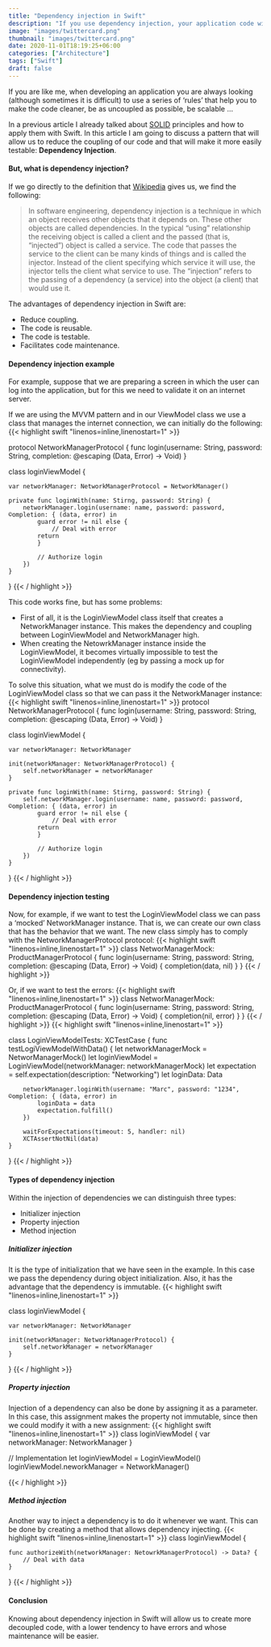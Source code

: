 ```yaml
---
title: "Dependency injection in Swift"
description: "If you use dependency injection, your application code will become more decoupled, testable, and scalable. In this post they explained what Dependency Injection is and its types."
image: "images/twittercard.png"
thumbnail: "images/twittercard.png"
date: 2020-11-01T18:19:25+06:00
categories: ["Architecture"]
tags: ["Swift"]
draft: false
---
```

If you are like me, when developing an application you are always looking (although sometimes it is difficult) to use a series of ‘rules’ that help you to make the code cleaner, be as uncoupled as possible, be scalable …

In a previous article I already talked about [SOLID](https://appcodify.com/blog/solid_principles_swift/) principles and how to apply them with Swift. In this article I am going to discuss a pattern that will allow us to reduce the coupling of our code and that will make it more easily testable: **Dependency Injection**.
#### But, what is dependency injection?

If we go directly to the definition that [Wikipedia](https://en.wikipedia.org/wiki/Dependency_injection) gives us, we find the following:

> In software engineering, dependency injection is a technique in which an object receives other objects that it depends on. These other objects are called dependencies. In the typical “using” relationship the receiving object is called a client and the passed (that is, “injected”) object is called a service. The code that passes the service to the client can be many kinds of things and is called the injector. Instead of the client specifying which service it will use, the injector tells the client what service to use. The “injection” refers to the passing of a dependency (a service) into the object (a client) that would use it.

The advantages of dependency injection in Swift are:

* Reduce coupling.
* The code is reusable.
* The code is testable.
* Facilitates code maintenance.

#### Dependency injection example

For example, suppose that we are preparing a screen in which the user can log into the application, but for this we need to validate it on an internet server.

If we are using the MVVM pattern and in our ViewModel class we use a class that manages the internet connection, we can initially do the following:
{{< highlight swift  "linenos=inline,linenostart=1" >}}

protocol NetworkManagerProtocol {
    func login(username: String, password: String, completion: @escaping (Data, Error) -> Void)
}

class loginViewModel {

    var networkManager: NetworkManagerProtocol = NetworkManager()

    private func loginWith(name: Stirng, password: String) {
        networkManager.login(username: name, password: password, ©ompletion: { (data, error) in
            guard error != nil else {
                // Deal with error
            return
            }

            // Authorize login
        })
    }
}
{{< / highlight >}}


This code works fine, but has some problems:

* First of all, it is the LoginViewModel class itself that creates a NetworkManager instance. This makes the dependency and coupling between LoginViewModel and NetworkManager high.
* When creating the NetowrkManager instance inside the LoginViewModel, it becomes virtually impossible to test the LoginViewModel independently (eg by passing a mock up for connectivity).

To solve this situation, what we must do is modify the code of the LoginViewModel class so that we can pass it the NetworkManager instance:
{{< highlight swift  "linenos=inline,linenostart=1" >}}
protocol NetworkManagerProtocol {
    func login(username: String, password: String, completion: @escaping (Data, Error) -> Void)
}

class loginViewModel {

    var networkManager: NetworkManager

    init(networkManager: NetworkManagerProtocol) {
        self.networkManager = networkManager
    }

    private func loginWith(name: Stirng, password: String) {
        self.networkManager.login(username: name, password: password, ©ompletion: { (data, error) in
            guard error != nil else {
                // Deal with error
            return
            }

            // Authorize login
        })
    }
}
{{< / highlight >}}

#### Dependency injection testing

Now, for example, if we want to test the LoginViewModel class we can pass a ‘mocked’ NetworkManager instance. That is, we can create our own class that has the behavior that we want. The new class simply has to comply with the NetworkManagerProtocol protocol:
{{< highlight swift  "linenos=inline,linenostart=1" >}}
class NetworManagerMock: ProductManagerProtocol {
    func login(username: String, password: String, completion: @escaping (Data, Error) -> Void) {
        completion(data, nil)
    }
}
{{< / highlight >}}


Or, if we want to test the errors:
{{< highlight swift  "linenos=inline,linenostart=1" >}}
class NetworManagerMock: ProductManagerProtocol {
    func login(username: String, password: String, completion: @escaping (Data, Error) -> Void) {
        completion(nil, error)
    }
}
{{< / highlight >}}
{{< highlight swift  "linenos=inline,linenostart=1" >}}

class LoginViewModelTests: XCTestCase {
    func testLogiViewModelWithData() {
        let networkManagerMock = NetworManagerMock()
        let loginViewModel = LoginViewModel(networkManager: networkManagerMock)
        let expectation = self.expectation(description: "Networking")
        let loginData: Data
        
        networkManager.loginWith(username: "Marc", password: "1234", ©ompletion: { (data, error) in
            loginData = data
            expectation.fulfill()
        })

        waitForExpectations(timeout: 5, handler: nil)
        XCTAssertNotNil(data)
    }
}
{{< / highlight >}}

#### Types of dependency injection

Within the injection of dependencies we can distinguish three types:

* Initializer injection
* Property injection
* Method injection

##### Initializer injection

It is the type of initialization that we have seen in the example. In this case we pass the dependency during object initialization. Also, it has the advantage that the dependency is immutable.
{{< highlight swift  "linenos=inline,linenostart=1" >}}

class loginViewModel {

    var networkManager: NetworkManager

    init(networkManager: NetworkManagerProtocol) {
        self.networkManager = networkManager
    }
}
{{< / highlight >}}

##### Property injection

Injection of a dependency can also be done by assigning it as a parameter. In this case, this assignment makes the property not immutable, since then we could modify it with a new assignment:
{{< highlight swift  "linenos=inline,linenostart=1" >}}
class loginViewModel {
    var networkManager: NetworkManager
}

// Implementation
let loginViewModel = LoginViewModel()
loginViewModel.neworkManager = NetworkManager()

{{< / highlight >}}

##### Method injection

Another way to inject a dependency is to do it whenever we want. This can be done by creating a method that allows dependency injecting.
{{< highlight swift  "linenos=inline,linenostart=1" >}}
class loginViewModel {

    func authorizeWith(networkManager: NetowrkManagerProtocol) -> Data? {
        // Deal with data
    }
}
{{< / highlight >}}

#### Conclusion

Knowing about dependency injection in Swift will allow us to create more decoupled code, with a lower tendency to have errors and whose maintenance will be easier.
